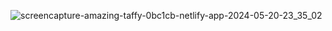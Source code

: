 ![screencapture-amazing-taffy-0bc1cb-netlify-app-2024-05-20-23_35_02](https://github.com/Nur-Adnan/Software-X/assets/56475820/b1a58ad3-b039-4b2c-b0e3-902e6ad0e94c)
